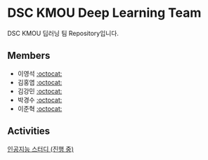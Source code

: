 # DSC KMOU Deep Learning Team

DSC KMOU 딥러닝 팀 Repository입니다.

## Members

- 이영석 [:octocat:](https://github.com/younnggsuk)
- 김홍엽 [:octocat:](https://github.com/MaiHon)
- 김강민 [:octocat:](https://github.com/min98k)
- 박경수 [:octocat:](https://github.com/monotic1301)
- 이준혁 [:octocat:](https://github.com/kmouleejunhyuk)

## Activities

[인공지능 스터디 (진행 중)](./study)